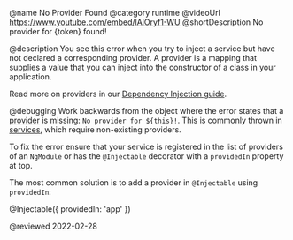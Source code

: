 @name No Provider Found
@category runtime
@videoUrl https://www.youtube.com/embed/lAlOryf1-WU
@shortDescription No provider for {token} found!

@description
You see this error when you try to inject a service but have not declared a corresponding provider. A provider is a mapping that supplies a value that you can inject into the constructor of a class in your application.

Read more on providers in our [Dependency Injection guide](guide/dependency-injection).

@debugging
Work backwards from the object where the error states that a [provider](guide/architecture-services) is missing: `No provider for ${this}!`. This is commonly thrown in [services](tutorial/tour-of-heroes/toh-pt4), which require non-existing providers.

To fix the error ensure that your service is registered in the list of providers of an `NgModule` or has the `@Injectable` decorator with a `providedIn` property at top.

The most common solution is to add a provider in `@Injectable` using `providedIn`:

<code-example format="typescript" language="typescript">

&commat;Injectable({ providedIn: 'app' })

</code-example>

<!-- links -->

<!-- external links -->

<!-- end links -->

@reviewed 2022-02-28

